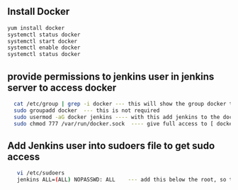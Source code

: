 ## Install Docker
```sh
yum install docker
systemctl status docker
systemctl start docker
systemctl enable docker
systemctl status docker
```

## provide permissions to jenkins user in jenkins server to access docker
```sh
  cat /etc/group | grep -i docker --- this will show the group docker this was created during docker installation
  sudo groupadd docker  --- this is not required
  sudo usermod -aG docker jenkins ---- with this add jenkins to the docker group
  sudo chmod 777 /var/run/docker.sock  ---- give full access to [ docker.sock ] to jenkins
```
## Add Jenkins user into sudoers file to get sudo access
```sh
   vi /etc/sudoers
   jenkins ALL=(ALL) NOPASSWD: ALL    --- add this below the root, so that idenfy later easily
```   
   


